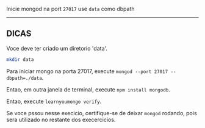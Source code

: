 Inicie mongod na port `27017` use `data` como dbpath

-----------------------------------------------------------
## DICAS

Voce deve ter criado um diretorio 'data'.

```bash
mkdir data
```

Para iniciar mongo na porta 27017, execute `mongod --port 27017 --dbpath=./data`.

Entao, em outra janela de terminal, execute `npm install mongodb`.

Entao, execute `learnyoumongo verify`.

Se voce pssou nesse execicio, certifique-se de deixar `mongod` rodando, pois sera 
utilizado no restante dos execercicios.
